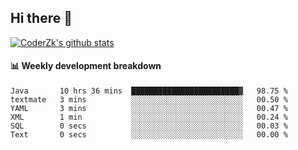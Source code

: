 ## Hi there 👋

[![CoderZk's github stats](https://github-readme-stats.vercel.app/api?username=zhoukuo123&show_icons=true&count_private=true)](https://github.com/anuraghazra/github-readme-stats)

#### :bar_chart: Weekly development breakdown

<!--START_SECTION:waka-->

```text
Java       10 hrs 36 mins  ████████████████████████▓   98.75 %
textmate   3 mins          ░░░░░░░░░░░░░░░░░░░░░░░░░   00.50 %
YAML       3 mins          ░░░░░░░░░░░░░░░░░░░░░░░░░   00.47 %
XML        1 min           ░░░░░░░░░░░░░░░░░░░░░░░░░   00.24 %
SQL        0 secs          ░░░░░░░░░░░░░░░░░░░░░░░░░   00.03 %
Text       0 secs          ░░░░░░░░░░░░░░░░░░░░░░░░░   00.00 %
```

<!--END_SECTION:waka-->
